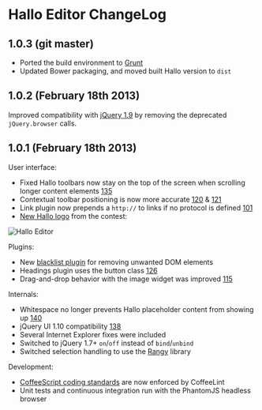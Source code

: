 Hallo Editor ChangeLog
======================

## 1.0.3 (git master)

* Ported the build environment to [Grunt](http://gruntjs.com)
* Updated Bower packaging, and moved built Hallo version to `dist`

## 1.0.2 (February 18th 2013)

Improved compatibility with [jQuery 1.9](http://jquery.com/upgrade-guide/1.9/) by removing the deprecated `jQuery.browser` calls.

## 1.0.1 (February 18th 2013)

User interface:

* Fixed Hallo toolbars now stay on the top of the screen when scrolling longer content elements [135](https://github.com/bergie/hallo/pull/135)
* Contextual toolbar positioning is now more accurate [120](https://github.com/bergie/hallo/pull/120) & [121](https://github.com/bergie/hallo/pull/121)
* Link plugin now prepends a `http://` to links if no protocol is defined [101](https://github.com/bergie/hallo/pull/101)
* [New Hallo logo](https://raw.github.com/bergie/hallo/49c3236e59f900d82450eb41e628bf47a19aa6d1/design/logo.png) from the contest:

![Hallo Editor](https://raw.github.com/bergie/hallo/49c3236e59f900d82450eb41e628bf47a19aa6d1/design/logo-200x59.png)

Plugins:

* New [blacklist plugin](https://github.com/bergie/hallo/commit/627462b9738325030be46e2ba673e430780e0493) for removing unwanted DOM elements
* Headings plugin uses the button class [126](https://github.com/bergie/hallo/pull/126)
* Drag-and-drop behavior with the image widget was improved [115](https://github.com/bergie/hallo/pull/115)

Internals:

* Whitespace no longer prevents Hallo placeholder content from showing up [140](https://github.com/bergie/hallo/pull/140)
* jQuery UI 1.10 compatibility [138](https://github.com/bergie/hallo/pull/138)
* Several Internet Explorer fixes were included
* Switched to jQuery 1.7+ `on`/`off` instead of `bind`/`unbind`
* Switched selection handling to use the [Rangy](http://code.google.com/p/rangy/) library

Development:

* [CoffeeScript coding standards](https://github.com/polarmobile/coffeescript-style-guide) are now enforced by CoffeeLint
* Unit tests and continuous integration run with the PhantomJS headless browser

